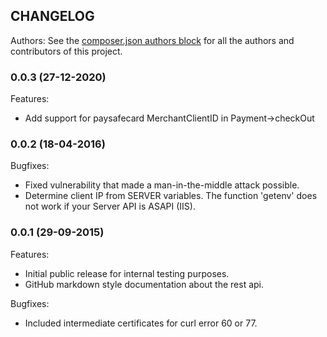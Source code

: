 ## CHANGELOG

Authors: See the [composer.json authors block](https://github.com/icepay/API/blob/master/composer.json) for all the authors and contributors of this project.


### 0.0.3 (27-12-2020)

Features:

  - Add support for paysafecard MerchantClientID in Payment->checkOut


### 0.0.2 (18-04-2016)

Bugfixes:

  - Fixed vulnerability that made a man-in-the-middle attack possible.
  - Determine client IP from SERVER variables. The function 'getenv' does not work if your Server API is ASAPI (IIS).


### 0.0.1 (29-09-2015)

Features:

  - Initial public release for internal testing purposes.
  - GitHub markdown style documentation about the rest api.

Bugfixes:

  - Included intermediate certificates for curl error 60 or 77.
